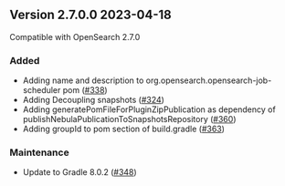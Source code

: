 ## Version 2.7.0.0 2023-04-18

Compatible with OpenSearch 2.7.0

### Added
* Adding name and description to org.opensearch.opensearch-job-scheduler pom ([#338](https://github.com/opensearch-project/job-scheduler/pull/338))
* Adding Decoupling snapshots ([#324](https://github.com/opensearch-project/job-scheduler/pull/324))
* Adding generatePomFileForPluginZipPublication as dependency of publishNebulaPublicationToSnapshotsRepository ([#360](https://github.com/opensearch-project/job-scheduler/pull/360))
* Adding groupId to pom section of build.gradle ([#363](https://github.com/opensearch-project/job-scheduler/pull/363))

### Maintenance
* Update to Gradle 8.0.2 ([#348](https://github.com/opensearch-project/job-scheduler/pull/348))

